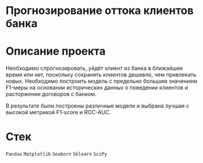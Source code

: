 # Прогнозирование оттока клиентов банка

# Описание проекта 
Необходимо спрогнозировать, уйдёт клиент из банка в ближайшее время или нет, поскольку сохранять клиентов дешевле, чем привлекать новых. 
Необходимо построить модель с предельно большим значением F1-меры на основании исторических данных о поведении клиентов и расторжении договоров с банком. 

В результате были построены различные модели и выбрана лучшая с высокой метрикой F1-score и ROC-AUC.

# Стек 

`Pandas` `Matplotlib` `Seaborn` `Sklearn` `SciPy`
